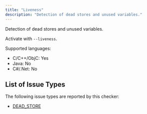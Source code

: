 ```yaml
---
title: "Liveness"
description: "Detection of dead stores and unused variables."
---
```


Detection of dead stores and unused variables.

Activate with `--liveness`.

Supported languages:
- C/C++/ObjC: Yes
- Java: No
- C#/.Net: No



## List of Issue Types

The following issue types are reported by this checker:
- [DEAD_STORE](/docs/all-issue-types#dead_store)
